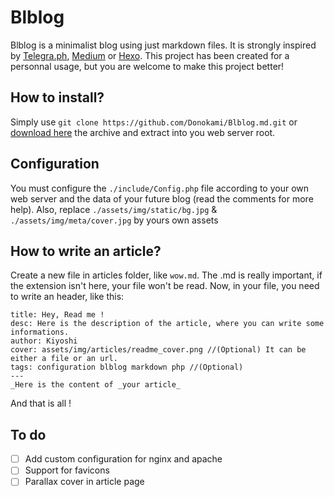 # Blblog
Blblog is a minimalist blog using just markdown files. It is strongly inspired by [Telegra.ph](https://telegra.ph), [Medium](https://medium.com) or [Hexo](https://hexo.io).
This project has been created for a personnal usage, but you are welcome to make this project better!
## How to install?
Simply use
`git clone https://github.com/Donokami/Blblog.md.git` or [download here](https://github.com/Donokami/Blblog.md/archive/master.zip) the archive and extract into you web server root.

## Configuration
You must configure the `./include/Config.php` file according to your own web server and the data of your future blog (read the comments for more help).
Also, replace `./assets/img/static/bg.jpg` & `./assets/img/meta/cover.jpg` by yours own assets

## How to write an article?
Create a new file in articles folder, like `wow.md`. The .md is really important, if the extension isn't here, your file won't be read.
Now, in your file, you need to write an header, like this:
```
title: Hey, Read me !
desc: Here is the description of the article, where you can write some informations.
author: Kiyoshi
cover: assets/img/articles/readme_cover.png //(Optional) It can be either a file or an url.
tags: configuration blblog markdown php //(Optional)
---
_Here is the content of _your article_
```
And that is all !

## To do
- [ ] Add custom configuration for nginx and apache
- [ ] Support for favicons
- [ ] Parallax cover in article page
